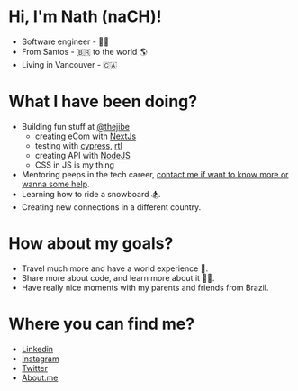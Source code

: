 # Hi, I'm Nath (naCH)!

- Software engineer - 👩‍💻
- From Santos - 🇧🇷 to the world 🌎
- Living in Vancouver - 🇨🇦

# What I have been doing?

- Building fun stuff at [@thejibe](https://github.com/thejibe)
  - creating eCom with [NextJs](https://nextjs.org/)
  - testing with [cypress](https://www.cypress.io/), [rtl](https://testing-library.com/)
  - creating API with [NodeJS](https://nodejs.org/docs/latest-v16.x/api/)
  - CSS in JS is my thing
- Mentoring peeps in the tech career, [contact me if want to know more or wanna some help](mailto:hello@nathpaiva.com.br).
- Learning how to ride a snowboard 🏂.
- Creating new connections in a different country.

# How about my goals?

- Travel much more and have a world experience 🛫.
- Share more about code, and learn more about it 👩‍💻.
- Have really nice moments with my parents and friends from Brazil.

# Where you can find me?

- [Linkedin](https://www.linkedin.com/in/nathpaiva)
- [Instagram](https://www.instagram.com/nathpaiva)
- [Twitter](https://twitter.com/nathpaiva)
- [About.me](https://about.me/nathpaiva)
